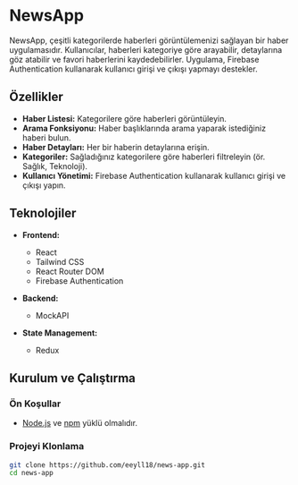 # NewsApp

NewsApp, çeşitli kategorilerde haberleri görüntülemenizi sağlayan bir haber uygulamasıdır. Kullanıcılar, haberleri kategoriye göre arayabilir, detaylarına göz atabilir ve favori haberlerini kaydedebilirler. Uygulama, Firebase Authentication kullanarak kullanıcı girişi ve çıkışı yapmayı destekler.

## Özellikler

- **Haber Listesi:** Kategorilere göre haberleri görüntüleyin.
- **Arama Fonksiyonu:** Haber başlıklarında arama yaparak istediğiniz haberi bulun.
- **Haber Detayları:** Her bir haberin detaylarına erişin.
- **Kategoriler:** Sağladığınız kategorilere göre haberleri filtreleyin (ör. Sağlık, Teknoloji).
- **Kullanıcı Yönetimi:** Firebase Authentication kullanarak kullanıcı girişi ve çıkışı yapın.

## Teknolojiler

- **Frontend:**
  - React
  - Tailwind CSS
  - React Router DOM
  - Firebase Authentication

- **Backend:**
  - MockAPI 

- **State Management:**
  - Redux

## Kurulum ve Çalıştırma

### Ön Koşullar

- [Node.js](https://nodejs.org) ve [npm](https://www.npmjs.com/) yüklü olmalıdır.

### Projeyi Klonlama

```bash
git clone https://github.com/eeyll18/news-app.git
cd news-app
